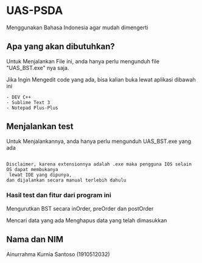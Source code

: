 # UAS-PSDA
Menggunakan Bahasa Indonesia agar mudah dimengerti

## Apa yang akan dibutuhkan?

Untuk Menjalankan File ini, anda hanya perlu mengunduh file "UAS_BST.exe" nya saja.

Jika Ingin Mengedit code yang ada, bisa kalian buka lewat aplikasi dibawah ini
```
- DEV C++
- Sublime Text 3
- Notepad Plus-Plus
```


## Menjalankan test

Untuk Menjalankannya, anda hanya perlu mengunduh UAS_BST.exe yang ada
```

Disclaimer, karena extensionnya adalah .exe maka pengguna IOS selain OS dapat membukanya
 lewat IDE yang dipunya, 
dan dijalankan secara manual terlebih dahulu
```


### Hasil test dan fitur dari program ini


Mengurutkan BST secara inOrder, preOrder dan postOrder

Mencari data yang ada
Menghapus data yang telah dimasukkan

## Nama dan NIM
Ainurrahma Kurnia Santoso (1910512032)
